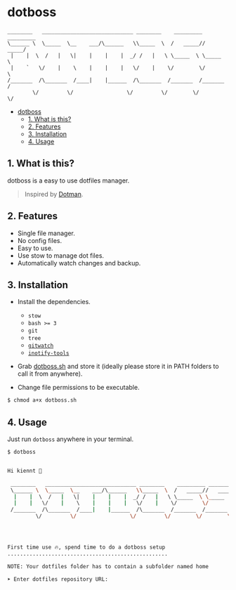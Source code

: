 # dotboss

```
________   _____________________________ ________    _________ _________
\______ \  \_____  \__    ___/\______   \\_____  \  /   _____//   _____/
 |    |  \  /   |   \|    |    |    |  _/ /   |   \ \_____  \ \_____  \
 |    `   \/    |    \    |    |    |   \/    |    \/        \/        \
/_______  /\_______  /____|    |______  /\_______  /_______  /_______  /
        \/         \/                 \/         \/        \/        \/
```

- [dotboss](#dotboss)
  - [1. What is this?](#1-what-is-this)
  - [2. Features](#2-features)
  - [3. Installation](#3-installation)
  - [4. Usage](#4-usage)

## 1. What is this?

dotboss is a easy to use dotfiles manager.

> Inspired by [Dotman](https://www.freecodecamp.org/news/build-your-own-dotfiles-manager-from-scratch/).

## 2. Features

- Single file manager.
- No config files.
- Easy to use.
- Use stow to manage dot files.
- Automatically watch changes and backup.

## 3. Installation

- Install the dependencies.

  - `stow`
  - `bash >= 3`
  - `git`
  - `tree`
  - [`gitwatch`](https://github.com/gitwatch/gitwatch)
  - [`inotify-tools`](https://github.com/rvoicilas/inotify-tools)

- Grab [dotboss.sh](./dotboss.sh) and store it (ideally please store it in PATH folders to call it from anywhere).
- Change file permissions to be executable.

```bash
$ chmod a+x dotboss.sh
```

## 4. Usage

Just run `dotboss` anywhere in your terminal.

```bash
$ dotboss


Hi kiennt 👋

 ________   _____________________________ ________    _________ _________
 \______ \  \_____  \__    ___/\______   \\_____  \  /   _____//   _____/
  |    |  \  /   |   \|    |    |    |  _/ /   |   \ \_____  \ \_____  \
  |    |   \/    |    \    |    |    |   \/    |    \/        \/        \
 /_______  /\_______  /____|    |______  /\_______  /_______  /_______  /
         \/         \/                 \/         \/        \/        \/




First time use 🔥, spend time to do a dotboss setup
...................................................

NOTE: Your dotfiles folder has to contain a subfolder named home

➤ Enter dotfiles repository URL:
```
